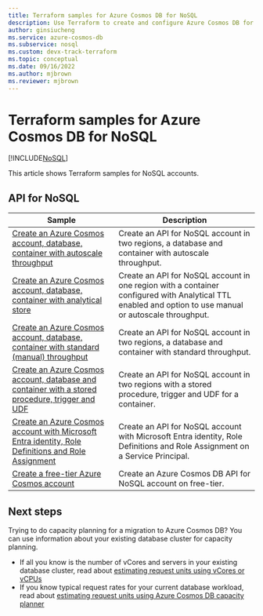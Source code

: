 ```yaml
---
title: Terraform samples for Azure Cosmos DB for NoSQL
description: Use Terraform to create and configure Azure Cosmos DB for NoSQL.
author: ginsiucheng
ms.service: azure-cosmos-db
ms.subservice: nosql
ms.custom: devx-track-terraform
ms.topic: conceptual
ms.date: 09/16/2022
ms.author: mjbrown
ms.reviewer: mjbrown
---
```


# Terraform samples for Azure Cosmos DB for NoSQL

[!INCLUDE[NoSQL](../includes/appliesto-nosql.md)]

This article shows Terraform samples for NoSQL accounts.

## API for NoSQL

| **Sample** | **Description** |
| --- | --- |
| [Create an Azure Cosmos account, database, container with autoscale throughput](manage-with-terraform.md#create-autoscale) | Create an API for NoSQL account in two regions, a database and container with autoscale throughput. |
| [Create an Azure Cosmos account, database, container with analytical store](manage-with-terraform.md#create-analytical-store) | Create an API for NoSQL account in one region with a container configured with Analytical TTL enabled and option to use manual or autoscale throughput. |
| [Create an Azure Cosmos account, database, container with standard (manual) throughput](manage-with-terraform.md#create-manual) | Create an API for NoSQL account in two regions, a database and container with standard throughput. |
| [Create an Azure Cosmos account, database and container with a stored procedure, trigger and UDF](manage-with-terraform.md#create-sproc) | Create an API for NoSQL account in two regions with a stored procedure, trigger and UDF for a container. |
| [Create an Azure Cosmos account with Microsoft Entra identity, Role Definitions and Role Assignment](manage-with-terraform.md#create-rbac) | Create an API for NoSQL account with Microsoft Entra identity, Role Definitions and Role Assignment on a Service Principal. |
| [Create a free-tier Azure Cosmos account](manage-with-terraform.md#free-tier) |  Create an Azure Cosmos DB API for NoSQL account on free-tier. |

## Next steps

Trying to do capacity planning for a migration to Azure Cosmos DB? You can use information about your existing database cluster for capacity planning.

* If all you know is the number of vCores and servers in your existing database cluster, read about [estimating request units using vCores or vCPUs](../convert-vcore-to-request-unit.md)
* If you know typical request rates for your current database workload, read about [estimating request units using Azure Cosmos DB capacity planner](estimate-ru-with-capacity-planner.md)
